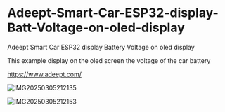 # Adeept-Smart-Car-ESP32-display-Batt-Voltage-on-oled-display

Adeept Smart Car ESP32 display Battery Voltage on oled display

This example display on the oled screen the voltage of the car battery

https://www.adeept.com/

![IMG20250305212135](https://github.com/user-attachments/assets/94cef187-b815-4cb7-acef-837e7cec5e5f)

![IMG20250305212153](https://github.com/user-attachments/assets/af9b1e0f-9f4b-401f-8247-8e7f7b31cfc0)
